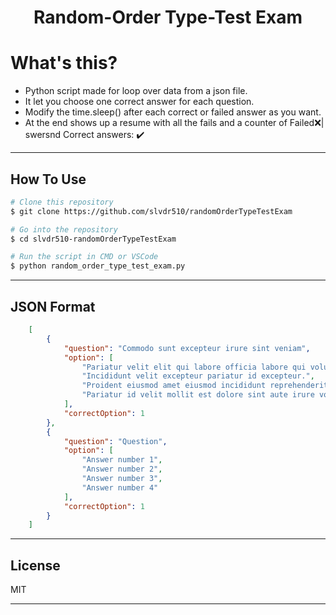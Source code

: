 <h1 align="center">Random-Order Type-Test Exam</h1>

# What's this?
 - Python script made for loop over data from a json file.
 - It let you choose one correct answer for each question.
 - Modify the time.sleep() after each correct or failed answer as you want.
 - At the end shows up a resume with all the fails and a counter of Failed❌| swersnd Correct answers: ✔️

---
## How To Use

```bash
# Clone this repository
$ git clone https://github.com/slvdr510/randomOrderTypeTestExam

# Go into the repository
$ cd slvdr510-randomOrderTypeTestExam

# Run the script in CMD or VSCode
$ python random_order_type_test_exam.py
```

---

## JSON Format
```json
    [
        {
            "question": "Commodo sunt excepteur irure sint veniam",
            "option": [
                "Pariatur velit elit qui labore officia labore qui voluptate sint.",
                "Incididunt velit excepteur pariatur id excepteur.",
                "Proident eiusmod amet eiusmod incididunt reprehenderit sint anim laborum ut laboris sit laboris.",
                "Pariatur id velit mollit est dolore sint aute irure voluptate Lorem esse."
            ],
            "correctOption": 1
        },
        {
            "question": "Question",
            "option": [
                "Answer number 1",
                "Answer number 2",
                "Answer number 3",
                "Answer number 4"
            ],
            "correctOption": 1
        }
    ]
```

---

## License

MIT

---
